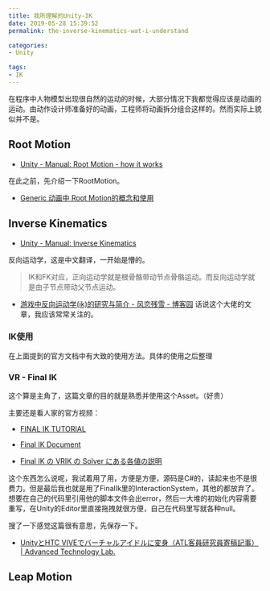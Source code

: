 ```yaml
---
title: 我所理解的Unity-IK
date: 2019-05-28 15:39:52
permalink: the-inverse-kinematics-wat-i-understand

categories:
- Unity

tags:
- IK
---
```

在程序中人物模型出现很自然的运动的时候，大部分情况下我都觉得应该是动画的运动。由动作设计师准备好的动画，工程师将动画拆分组合这样的。然而实际上貌似并不是。

<!--more-->

## Root Motion
- [Unity - Manual: Root Motion - how it works](https://docs.unity3d.com/2018.3/Documentation/Manual/RootMotion.html)

在此之前，先介绍一下RootMotion。

- [Generic 动画中 Root Motion的概念和使用](https://blog.csdn.net/swj524152416/article/details/54973164)

## Inverse Kinematics
- [Unity - Manual: Inverse Kinematics](https://docs.unity3d.com/2018.3/Documentation/Manual/InverseKinematics.html)

反向运动学，这是中文翻译，一开始是懵的。

> IK和FK对应，正向运动学就是根骨骼带动节点骨骼运动。而反向运动学就是由子节点带动父节点运动。

- [游戏中反向运动学(ik)的研究与简介 - 风恋残雪 - 博客园](https://www.cnblogs.com/ghl_carmack/archive/2012/11/12/2765658.html)
话说这个大佬的文章，我应该常常关注的。
### IK使用
在上面提到的官方文档中有大致的使用方法。具体的使用之后整理


### VR - Final IK
这个算是主角了，这篇文章的目的就是熟悉并使用这个Asset。（好贵）

主要还是看人家的官方视频：
- [FINAL IK TUTORIAL](https://www.youtube.com/watch?v=7__IafZGwvI&list=PLVxSIA1OaTOu8Nos3CalXbJ2DrKnntMv6)

- [Final IK Document](http://www.root-motion.com/finalikdox/html/index.html)

- [Final IK の VRIK の Solver にある各値の説明](https://qiita.com/_karukaru_/items/b74bb5bdf08f5de32d0e)

这个东西怎么说呢，我试着用了用，方便是方便，源码是C#的，读起来也不是很费力。但是最后我也就是用了FinalIk里的InteractionSystem，其他的都放弃了。想要在自己的代码里引用他的脚本文件会出error，然后一大堆的初始化内容需要重写，在Unity的Editor里直接拖拽就很方便，自己在代码里写就各种null。



搜了一下感觉这篇很有意思，先保存一下。
- [UnityとHTC VIVEでバーチャルアイドルに変身（ATL客員研究員寄稿記事） | Advanced Technology Lab.](https://atl-hiroo.recruit-tech.co.jp/2018/01/unity_vive_virtual_idle/)


## Leap Motion

